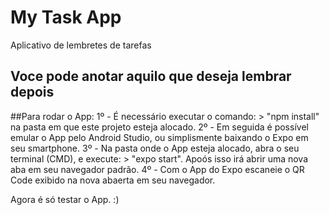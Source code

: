 # My Task App
Aplicativo de lembretes de tarefas

## Voce pode anotar aquilo que deseja lembrar depois

##Para rodar o App:
1º - É necessário executar o comando: > "npm install" na pasta em que este projeto esteja alocado.
2º - Em seguida é possível emular o App pelo Android Studio, ou simplismente baixando o Expo em seu smartphone.
3º - Na pasta onde o App esteja alocado, abra o seu terminal (CMD), e execute: > "expo start". Apoós isso irá abrir uma nova aba em seu navegador padrão.
4º - Com o App do Expo escaneie o QR Code exibido na nova abaerta em seu navegador.

Agora é só testar o App. :)
